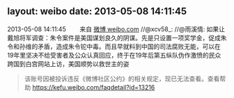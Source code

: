 layout: weibo
date: 2013-05-08 14:11:45
---
<meta name="referrer" content="no-referrer" />

2013-05-08 14:11:45  &nbsp;&nbsp;&nbsp;&nbsp;&nbsp;&nbsp; 来自 <a href="http://weibo.com/" rel="nofollow">微博 weibo.com</a>
//@xcv58_: //@雨溪情: 如果让戴旭将军调查：朱令案件是美国谋划良久的阴谋。先是只设置一项奖学金，促成朱令和孙维的矛盾，造成朱令铊中毒。而且早就料到中国的司法腐败无能，可以在19年里坚决不给受害者及公众认真回应，终于在19年后第五纵队伪作激愤的民众跨国到白宫网站上访，美国顺势以救世主的姿
>  该账号因被投诉违反《微博社区公约》的相关规定，现已无法查看。查看帮助 https://kefu.weibo.com/faqdetail?id=13216
